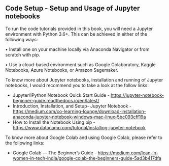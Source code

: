 ## Code Setup - Setup and Usage of Jupyter notebooks
To run the code tutorials provided in this book, you will need a Jupyter environment with Python 3.6+. This can be achieved in either of the following ways:

•	Install one on your machine locally via Anaconda Navigator or from scratch with pip. 

•	Use a cloud-based environment such as Google Colaboratory, Kaggle Notebooks, Azure Notebooks, or Amazon Sagemaker.

To know more about Jupyter notebooks, installation and running of Jupyter notebooks, I would recommend you to take a look at the follow links:
- Jupyter/IPython Notebook Quick Start Guide - https://jupyter-notebook-beginner-guide.readthedocs.io/en/latest/
- Introduction, Installation, and Setup- Jupyter Notebook - https://medium.com/co-learning-lounge/download-installation-anaconda-jupyter-notebook-windows-mac-linux-5bc093cff19a
- How to Install the Notebook Using pip - https://www.datacamp.com/tutorial/installing-jupyter-notebook

To know more about Google Colab and using Google Colab, please refer to the following links:
- Google Colab — The Beginner’s Guide - https://medium.com/lean-in-women-in-tech-india/google-colab-the-beginners-guide-5ad3b417dfa
